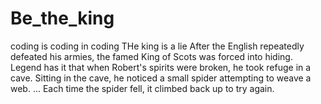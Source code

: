 # Be_the_king
coding is coding in coding 
THe king is a lie
After the English repeatedly defeated his armies, the famed King of Scots was forced into hiding. Legend has it that when Robert's spirits were broken, he took refuge in a cave. Sitting in the cave, he noticed a small spider attempting to weave a web. ... Each time the spider fell, it climbed back up to try again.
